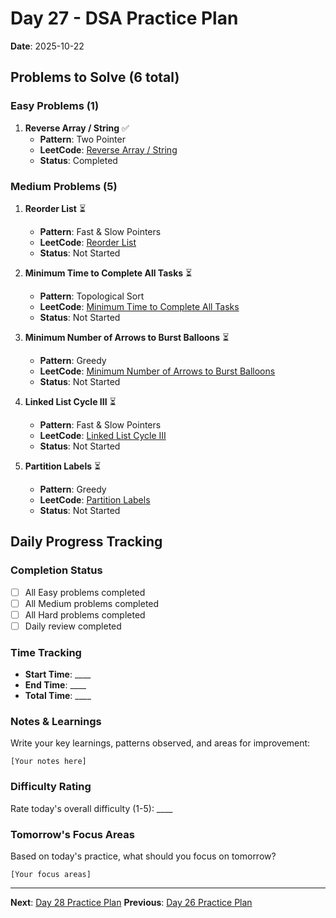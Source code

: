 # Day 27 - DSA Practice Plan
**Date**: 2025-10-22

## Problems to Solve (6 total)

### Easy Problems (1)

1. **Reverse Array / String** ✅
   - **Pattern**: Two Pointer
   - **LeetCode**: [Reverse Array / String](https://leetcode.com/problems/reverse-string/)
   - **Status**: Completed

### Medium Problems (5)

1. **Reorder List** ⏳
   - **Pattern**: Fast & Slow Pointers
   - **LeetCode**: [Reorder List](https://leetcode.com/problems/reorder-list/)
   - **Status**: Not Started

2. **Minimum Time to Complete All Tasks** ⏳
   - **Pattern**: Topological Sort
   - **LeetCode**: [Minimum Time to Complete All Tasks](https://leetcode.com/problems/parallel-courses-iii/)
   - **Status**: Not Started

3. **Minimum Number of Arrows to Burst Balloons** ⏳
   - **Pattern**: Greedy
   - **LeetCode**: [Minimum Number of Arrows to Burst Balloons](https://leetcode.com/problems/minimum-number-of-arrows-to-burst-balloons/)
   - **Status**: Not Started

4. **Linked List Cycle III** ⏳
   - **Pattern**: Fast & Slow Pointers
   - **LeetCode**: [Linked List Cycle III](https://leetcode.com/problems/linked-list-cycle-iii/)
   - **Status**: Not Started

5. **Partition Labels** ⏳
   - **Pattern**: Greedy
   - **LeetCode**: [Partition Labels](https://leetcode.com/problems/partition-labels/)
   - **Status**: Not Started

## Daily Progress Tracking

### Completion Status
- [ ] All Easy problems completed
- [ ] All Medium problems completed  
- [ ] All Hard problems completed
- [ ] Daily review completed

### Time Tracking
- **Start Time**: ____
- **End Time**: ____
- **Total Time**: ____

### Notes & Learnings
Write your key learnings, patterns observed, and areas for improvement:

```
[Your notes here]
```

### Difficulty Rating
Rate today's overall difficulty (1-5): ____

### Tomorrow's Focus Areas
Based on today's practice, what should you focus on tomorrow?

```
[Your focus areas]
```

---
**Next**: [Day 28 Practice Plan](day28.md)
**Previous**: [Day 26 Practice Plan](day26.md)
